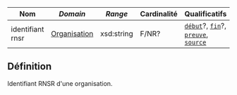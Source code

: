 | **Nom**          | ***Domain***                                            | ***Range*** | **Cardinalité** | **Qualificatifs**                                                                    |
| ---------------- | ------------------------------------------------------- | ----------- | --------------- | ------------------------------------------------------------------------------------ |
| identifiant rnsr | [Organisation](../Classes/Organisation/Organisation.md) | xsd:string  | F/NR?           | [`début`](début.md)?, [`fin`](fin.md)?, [`preuve`](preuve.md), [`source`](source.md) |

## Définition

Identifiant RNSR d'une organisation.
